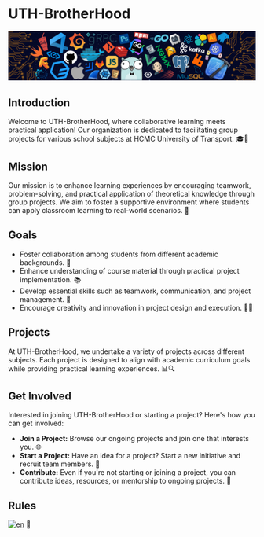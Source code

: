 # UTH-BrotherHood

![UTH-BrotherHood-Banner](https://github.com/UTH-BrotherHood/.github/blob/main/assets/img/banner.png)

## Introduction
Welcome to UTH-BrotherHood, where collaborative learning meets practical application! Our organization is dedicated to facilitating group projects for various school subjects at HCMC University of Transport. 🎓🚀

## Mission
Our mission is to enhance learning experiences by encouraging teamwork, problem-solving, and practical application of theoretical knowledge through group projects. We aim to foster a supportive environment where students can apply classroom learning to real-world scenarios. 🌟

## Goals
- Foster collaboration among students from different academic backgrounds. 🤝
- Enhance understanding of course material through practical project implementation. 📚
- Develop essential skills such as teamwork, communication, and project management. 💼
- Encourage creativity and innovation in project design and execution. 🎨💡

## Projects
At UTH-BrotherHood, we undertake a variety of projects across different subjects. Each project is designed to align with academic curriculum goals while providing practical learning experiences. 📊🔍

## Get Involved
Interested in joining UTH-BrotherHood or starting a project? Here's how you can get involved:
- **Join a Project:** Browse our ongoing projects and join one that interests you. 🌐
- **Start a Project:** Have an idea for a project? Start a new initiative and recruit team members. 🚀
- **Contribute:** Even if you're not starting or joining a project, you can contribute ideas, resources, or mentorship to ongoing projects. 🌟

## Rules
[![en](https://img.shields.io/badge/commit-rules-blue.svg)](https://github.com/UTH-BrotherHood/.github/blob/main/rules/CommitRules.md) 📝
